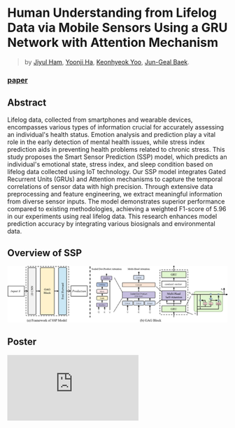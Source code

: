 # Human Understanding from Lifelog Data via Mobile Sensors Using a GRU Network with Attention Mechanism
>
> by [Jiyul Ham](), [Yoonji Ha](), [Keonhyeok Yoo](), [Jun-Geal Baek]().

### [paper]()

## Abstract
Lifelog data, collected from smartphones and wearable devices, encompasses various types of information crucial for accurately assessing an individual's health status. Emotion analysis and prediction play a vital role in the early detection of mental health issues, while stress index prediction aids in preventing health problems related to chronic stress. This study proposes the Smart Sensor Prediction (SSP) model, which predicts an individual's emotional state, stress index, and sleep condition based on lifelog data collected using IoT technology. Our SSP model integrates Gated Recurrent Units (GRUs) and Attention mechanisms to capture the temporal correlations of sensor data with high precision. Through extensive data preprocessing and feature engineering, we extract meaningful information from diverse sensor inputs. The model demonstrates superior performance compared to existing methodologies, achieving a weighted F1-score of 5.96 in our experiments using real lifelog data. This research enhances model prediction accuracy by integrating various biosignals and environmental data.  

## Overview of SSP
![overview](https://github.com/YUL-git/SSP_Smart-Sensor-Prediction/blob/main/asset/SSP_model.png)

## Poster
![poster](https://github.com/YUL-git/SSP_Smart-Sensor-Prediction/blob/main/asset/ICTC_poster.pdf)
  
